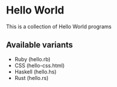 # Hello World

This is a collection of Hello World programs

## Available variants

- Ruby (hello.rb)
- CSS (hello-css.html)
- Haskell (hello.hs)
- Rust (hello.rs)